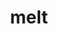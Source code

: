 ---
category: 4-letters
denotation: null
name: melt
reference_link: https://www.etymonline.com/word/melt
root_language: null
root_name: null
title: melt
type: free
word_sums:
- respelling: melt
  sum: 'Melt + '
---